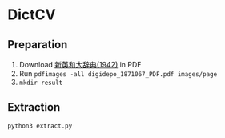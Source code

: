 # DictCV

## Preparation

1. Download [新英和大辞典(1942)](https://dl.ndl.go.jp/info:ndljp/pid/1871067) in PDF
2. Run `pdfimages -all digidepo_1871067_PDF.pdf images/page`
3. `mkdir result`

## Extraction

    python3 extract.py
